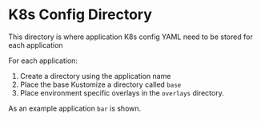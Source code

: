 # K8s Config Directory
This directory is where application K8s config YAML need to be stored for each application

For each application:
   1. Create a directory using the application name
   2. Place the base Kustomize a directory called `base`
   3. Place environment specific overlays in the `overlays` directory.

As an example application `bar` is shown.

